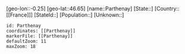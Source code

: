 ﻿---
location: [46.65,-0.25]
mapzoom: [7,12] 
mapmarker: city 
type: City
tags:
- geo/City


SpocWebEntityId: 33254
isDeleted: false
confidential: public

---
[geo-lon::-0.25]
[geo-lat::46.65]
[name::Parthenay]
[State::]
[Country::[[France]]]
[StateId::]
[Population::]
[Unknown::]


```leaflet
id: Parthenay
coordinates: [[Parthenay]]
markerFile: [[Parthenay]]
defaultZoom: 11 
maxZoom: 18
```
